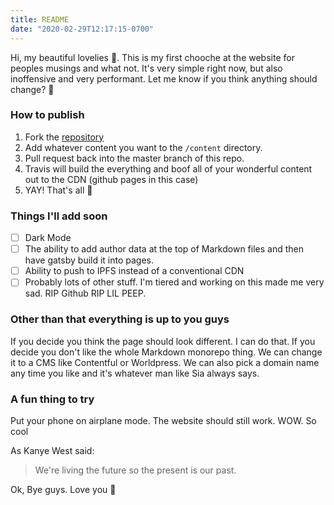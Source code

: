 ```yaml
---
title: README
date: "2020-02-29T12:17:15-0700"
---
```


Hi, my beautiful lovelies 🥰. This is my first chooche at the website for peoples musings and what not. It's very simple right now, but also inoffensive and very performant. Let me know if you think anything should change? 🥰

### How to publish

1. Fork the [repository](https://github.com/GBCharlie/redesigned-bassoon)
2. Add whatever content you want to the `/content` directory.
3. Pull request back into the master branch of this repo.
4. Travis will build the everything and boof all of your wonderful content out to the CDN (github pages in this case)
5. YAY! That's all 🥰

### Things I'll add soon

- [ ] Dark Mode
- [ ] The ability to add author data at the top of Markdown files and then have gatsby build it into pages.
- [ ] Ability to push to IPFS instead of a conventional CDN
- [ ] Probably lots of other stuff. I'm tiered and working on this made me very sad. RIP Github RIP LIL PEEP.

### Other than that everything is up to you guys

If you decide you think the page should look different. I can do that. If you decide you don't like the whole Markdown monorepo thing. We can change it to a CMS like Contentful or Worldpress. We can also pick a domain name any time you like and it's whatever man like Sia always says.

### A fun thing to try
Put your phone on airplane mode. The website should still work. WOW. So cool

As Kanye West said:

> We're living the future so
> the present is our past.

Ok, Bye guys. Love you 💆
